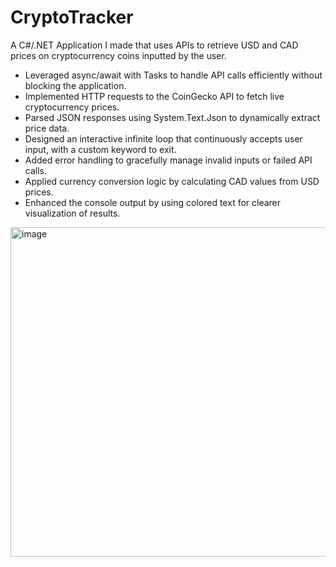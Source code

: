 # CryptoTracker
A C#/.NET Application I made that uses APIs to retrieve USD and CAD prices on cryptocurrency coins inputted by the user.

- Leveraged async/await with Tasks to handle API calls efficiently without blocking the application.
- Implemented HTTP requests to the CoinGecko API to fetch live cryptocurrency prices.
- Parsed JSON responses using System.Text.Json to dynamically extract price data.
- Designed an interactive infinite loop that continuously accepts user input, with a custom keyword to exit.
- Added error handling to gracefully manage invalid inputs or failed API calls.
- Applied currency conversion logic by calculating CAD values from USD prices.
- Enhanced the console output by using colored text for clearer visualization of results.

<img width="596" height="527" alt="image" src="https://github.com/user-attachments/assets/ea80aca5-5664-44e5-b4a5-638832ace764" />

